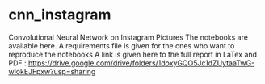 # cnn_instagram
Convolutional Neural Network on Instagram Pictures
The notebooks are available here.
A requirements file is given for the ones who want to reproduce the notebooks
A link is given here to the full report in LaTex and PDF : https://drive.google.com/drive/folders/1doxyGQO5Jc1dZUytaaTwG-wlokEJFpxw?usp=sharing
